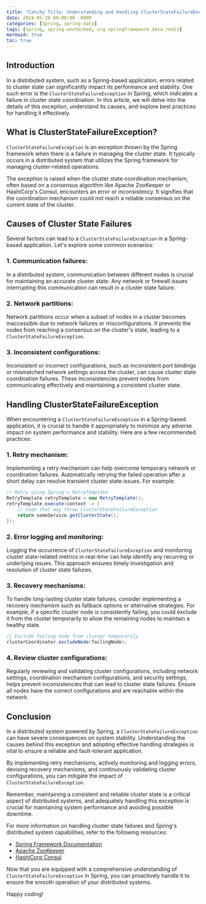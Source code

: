 ```yaml
---
title: "Catchy Title: Understanding and Handling ClusterStateFailureException in Spring: A comprehensive guide"
date: 2024-05-28 09:00:00 -0000
categories: [Spring, spring-data]
tags: [spring, spring-unchecked, org.springframework.data.redis]
mermaid: true
toc: true
---
```



## Introduction
In a distributed system, such as a Spring-based application, errors related to cluster state can significantly impact its performance and stability. One such error is the `ClusterStateFailureException` in Spring, which indicates a failure in cluster state coordination. In this article, we will delve into the details of this exception, understand its causes, and explore best practices for handling it effectively.

## What is ClusterStateFailureException?
`ClusterStateFailureException` is an exception thrown by the Spring framework when there is a failure in managing the cluster state. It typically occurs in a distributed system that utilizes the Spring framework for managing cluster-related operations.

The exception is raised when the cluster state coordination mechanism, often based on a consensus algorithm like Apache ZooKeeper or HashiCorp's Consul, encounters an error or inconsistency. It signifies that the coordination mechanism could not reach a reliable consensus on the current state of the cluster.

## Causes of Cluster State Failures
Several factors can lead to a `ClusterStateFailureException` in a Spring-based application. Let's explore some common scenarios:

### 1. Communication failures:
In a distributed system, communication between different nodes is crucial for maintaining an accurate cluster state. Any network or firewall issues interrupting this communication can result in a cluster state failure.

### 2. Network partitions:
Network partitions occur when a subset of nodes in a cluster becomes inaccessible due to network failures or misconfigurations. It prevents the nodes from reaching a consensus on the cluster's state, leading to a `ClusterStateFailureException`.

### 3. Inconsistent configurations:
Inconsistent or incorrect configurations, such as inconsistent port bindings or mismatched network settings across the cluster, can cause cluster state coordination failures. These inconsistencies prevent nodes from communicating effectively and maintaining a consistent cluster state.

## Handling ClusterStateFailureException
When encountering a `ClusterStateFailureException` in a Spring-based application, it is crucial to handle it appropriately to minimize any adverse impact on system performance and stability. Here are a few recommended practices:

### 1. Retry mechanism:
Implementing a retry mechanism can help overcome temporary network or coordination failures. Automatically retrying the failed operation after a short delay can resolve transient cluster state issues. For example:

```java
// Retry using Spring's RetryTemplate
RetryTemplate retryTemplate = new RetryTemplate();
retryTemplate.execute(context -> {
    // Code that may throw ClusterStateFailureException
    return someService.getClusterState();
});
```

### 2. Error logging and monitoring:
Logging the occurrence of `ClusterStateFailureException` and monitoring cluster state-related metrics in real-time can help identify any recurring or underlying issues. This approach ensures timely investigation and resolution of cluster state failures.

### 3. Recovery mechanisms:
To handle long-lasting cluster state failures, consider implementing a recovery mechanism such as fallback options or alternative strategies. For example, if a specific cluster node is consistently failing, you could exclude it from the cluster temporarily to allow the remaining nodes to maintain a healthy state.

```java
// Exclude failing node from cluster temporarily
clusterCoordinator.excludeNode(failingNode);
```

### 4. Review cluster configurations:
Regularly reviewing and validating cluster configurations, including network settings, coordination mechanism configurations, and security settings, helps prevent inconsistencies that can lead to cluster state failures. Ensure all nodes have the correct configurations and are reachable within the network.

## Conclusion
In a distributed system powered by Spring, a `ClusterStateFailureException` can have severe consequences on system stability. Understanding the causes behind this exception and adopting effective handling strategies is vital to ensure a reliable and fault-tolerant application.

By implementing retry mechanisms, actively monitoring and logging errors, devising recovery mechanisms, and continuously validating cluster configurations, you can mitigate the impact of `ClusterStateFailureException`.

Remember, maintaining a consistent and reliable cluster state is a critical aspect of distributed systems, and adequately handling this exception is crucial for maintaining system performance and avoiding possible downtime.

For more information on handling cluster state failures and Spring's distributed system capabilities, refer to the following resources:

- [Spring Framework Documentation](https://docs.spring.io/spring-framework/docs/current/reference/html/)
- [Apache ZooKeeper](https://zookeeper.apache.org/)
- [HashiCorp Consul](https://www.consul.io/)

Now that you are equipped with a comprehensive understanding of `ClusterStateFailureException` in Spring, you can proactively handle it to ensure the smooth operation of your distributed systems.

Happy coding!
